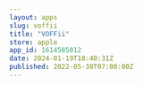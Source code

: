 ```yaml
---
layout: apps
slug: voffii
title: "VOFFii"
store: apple
app_id: 1614585012
date: 2024-01-19T18:40:31Z
published: 2022-05-30T07:00:00Z
---
```

